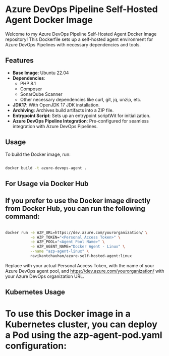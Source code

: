 # Azure DevOps Pipeline Self-Hosted Agent Docker Image

Welcome to my Azure DevOps Pipeline Self-Hosted Agent Docker Image repository! This Dockerfile sets up a self-hosted agent environment for Azure DevOps Pipelines with necessary dependencies and tools.

## Features

- **Base Image**: Ubuntu 22.04
- **Dependencies**:
  - PHP 8.1
  - Composer
  - SonarQube Scanner
  - Other necessary dependencies like curl, git, jq, unzip, etc.
- **JDK17**: With OpenJDK 17 JDK installation.
- **Archiving**: Archives build artifacts into a ZIP file.
- **Entrypoint Script**: Sets up an entrypoint scriptWit for initialization.
- **Azure DevOps Pipeline Integration**: Pre-configured for seamless integration with Azure DevOps Pipelines.

## Usage

To build the Docker image, run:
```bash

docker build -t azure-devops-agent .
```

## For Usage via Docker Hub

## If you prefer to use the Docker image directly from Docker Hub, you can run the following command:

```bash

docker run -e AZP_URL=https://dev.azure.com/yourorganization/ \
           -e AZP_TOKEN="<Personal Access Token>" \
           -e AZP_POOL="<Agent Pool Name>" \
           -e AZP_AGENT_NAME="Docker Agent - Linux" \
           --name "azp-agent-linux" \
           ravikantchauhan/azure-self-hosted-agent:linux
```
 Replace <Personal Access Token> with your actual Personal Access Token, <Agent Pool Name> with the name of your Azure DevOps agent pool, and https://dev.azure.com/yourorganization/ with your Azure DevOps organization URL.

## Kubernetes Usage
# To use this Docker image in a Kubernetes cluster, you can deploy a Pod using the azp-agent-pod.yaml configuration:
